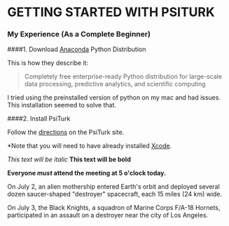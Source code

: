 # GETTING STARTED WITH PSITURK
### My Experience (As a Complete Beginner)

####1. Download [Anaconda](https://store.continuum.io/cshop/anaconda/
) Python Distribution

This is how they describe it:

>Completely free enterprise-ready Python distribution for large-scale data processing, predictive analytics, and scientific computing

I tried using the preinstalled version of python on my mac and had issues. This installation seemed to solve that.

####2. Install PsiTurk

Follow the [directions](http://psiturk.readthedocs.org/en/latest/install.html) on the PsiTurk site.

*Note that you will need to have already installed [Xcode](https://developer.apple.com/xcode/).

*This text will be italic*
**This text will be bold**

**Everyone _must_ attend the meeting at 5 o'clock today.**

On July 2, an alien mothership entered Earth's orbit and deployed several dozen saucer-shaped "destroyer" spacecraft, each 15 miles (24 km) wide.

On July 3, the Black Knights, a squadron of Marine Corps F/A-18 Hornets, participated in an assault on a destroyer near the city of Los Angeles.

